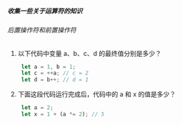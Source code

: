 ##### 收集一些关于运算符的知识

###### 后置操作符和前置操作符
1. 以下代码中变量 a、b、c、d 的最终值分别是多少？
   ```javascript
    let a = 1, b = 1;
    let c = ++a; // c = 2
    let d = b++; // d = 1
   ```
2. 下面这段代码运行完成后，代码中的 a 和 x 的值是多少？
   ```javascript
    let a = 2;
    let x = 1 + (a *= 2); // 5
   ```
    